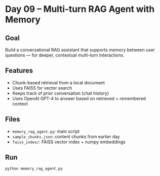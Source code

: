 # Day 09 – Multi-turn RAG Agent with Memory

## Goal
Build a conversational RAG assistant that supports memory between user questions — for deeper, contextual multi-turn interactions.

## Features
- Chunk-based retrieval from a local document
- Uses FAISS for vector search
- Keeps track of prior conversation (chat history)
- Uses OpenAI GPT-4 to answer based on retrieved + remembered context

## Files
- `memory_rag_agent.py`: main script
- `sample_chunks.json`: content chunks from earlier day
- `faiss_index/`: FAISS vector index + numpy embeddings

## Run
```bash
python memory_rag_agent.py

